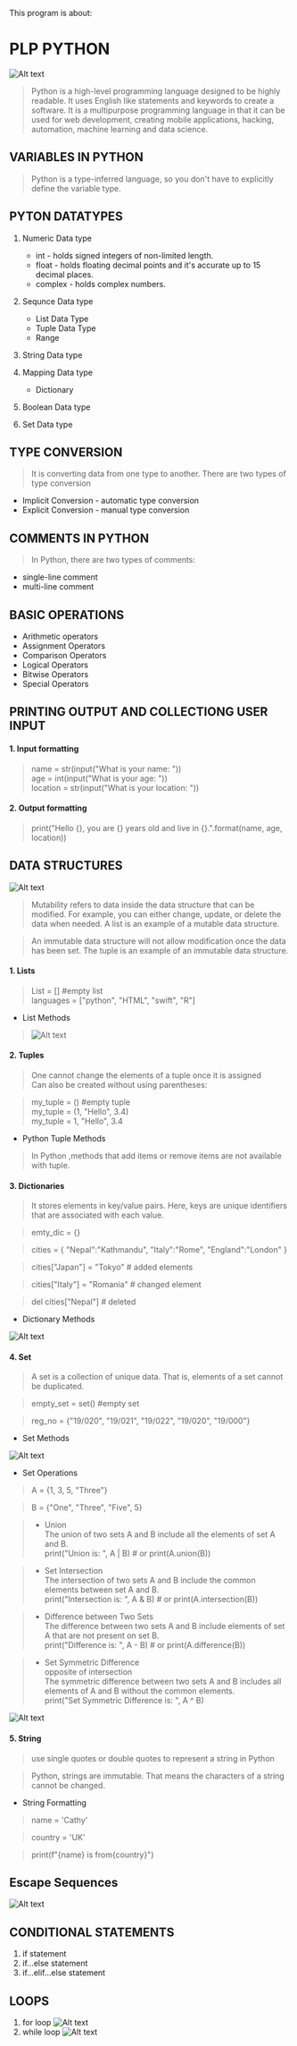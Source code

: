 This program is about: 
# PLP PYTHON

![Alt text](images/python-logo.png)

> Python is a high-level programming language designed to be highly readable. It uses English like statements and keywords to create a software. It is a multipurpose programming language in that it can be used for web development, creating mobile applications, hacking, automation, machine learning and data science.

## VARIABLES IN PYTHON
> Python is a type-inferred language, so you don't have to explicitly define the variable type.

## PYTON DATATYPES
1. Numeric Data type
    <ul>
        <li>int - holds signed integers of non-limited length.</li>
        <li>float - holds floating decimal points and it's accurate up to 15 decimal places.</li>
        <li>complex - holds complex numbers.</li>
    </ul>

2. Sequnce Data type
    <ul>
        <li>List Data Type
        <li>Tuple Data Type
        <li>Range
    </ul>

3. String Data type

4. Mapping Data type
    <ul>
        <li>Dictionary
    </ul>
5. Boolean Data type

6. Set Data type

## TYPE CONVERSION
> It is converting data from one type to another.
There are two types of type conversion
<ul>
    <li>Implicit Conversion - automatic type conversion
    <li>Explicit Conversion - manual type conversion
</ul>

## COMMENTS IN PYTHON
> In Python, there are two types of comments:
<ul>
    <li>single-line comment
    <li>multi-line comment
</ul>

## BASIC OPERATIONS
<ul>
    <li>Arithmetic operators
    <li>Assignment Operators
    <li>Comparison Operators
    <li>Logical Operators
    <li>Bitwise Operators
    <li>Special Operators
</ul>

## PRINTING OUTPUT AND COLLECTIONG USER INPUT

#### 1. Input formatting
> name = str(input("What is your name: ")) <br>
age = int(input("What is your age: ")) <br>
location = str(input("What is your location: "))

#### 2. Output formatting
> print("Hello {}, you are {} years old and live in {}.".format(name, age, location))

## DATA STRUCTURES

![Alt text](images/data_structures.png)

> Mutability refers to data inside the data structure that can be modified. For example, you can either change, update, or delete the data when needed. A list is an example of a mutable data structure.

> An immutable data structure will not allow modification once the data has been set. The tuple is an example of an immutable data structure.

#### 1. Lists
> List = [] #empty list <br>
> languages = ["python", "HTML", "swift", "R"]

- List Methods

> ![Alt text](images/list.png)

#### 2. Tuples
> One cannot change the elements of a tuple once it is assigned <br>
Can also be created without using parentheses:

> my_tuple = ()  #empty tuple <br>
> my_tuple = (1, "Hello", 3.4) <br>
> my_tuple = 1, "Hello", 3.4

- Python Tuple Methods
> In Python ,methods that add items or remove items are not available with tuple.


#### 3. Dictionaries
> It stores elements in key/value pairs. Here, keys are unique identifiers that are associated with each value.

> emty_dic = {} <br>

> cities = {
    "Nepal":"Kathmandu",
    "Italy":"Rome",
    "England":"London"
}

> cities["Japan"] = "Tokyo" # added elements

> cities["Italy"] = "Romania" # changed element

> del cities["Nepal"] # deleted

- Dictionary Methods

![Alt text](images/dictionaries.png)


#### 4. Set
> A set is a collection of unique data. That is, elements of a set cannot be duplicated.

> empty_set = set() #empty set

> reg_no = {"19/020", "19/021", "19/022", "19/020", "19/000"}

- Set Methods

![Alt text](images/set.png)

- Set Operations
> A = {1, 3, 5, "Three"}

> B = {"One", "Three", "Five", 5}

> - Union <br>
> The union of two sets A and B include all the elements of set A and B. <br>
> print("Union is: ", A | B) # or print(A.union(B))

> - Set Intersection <br>
> The intersection of two sets A and B include the common elements between set A and B. <br>
> print("Intersection is: ", A & B) # or print(A.intersection(B))

> - Difference between Two Sets <br>
> The difference between two sets A and B include elements of set A that are not present on set B. <br>
> print("Difference is: ", A - B) # or print(A.difference(B))

> - Set Symmetric Difference <br>
> opposite of intersection <br>
> The symmetric difference between two sets A and B includes all elements of A and B without the common elements. <br>
> print("Set Symmetric Difference is: ", A ^ B)

![Alt text](images/set2.png)


#### 5. String
> use single quotes or double quotes to represent a string in Python

> Python, strings are immutable. That means the characters of a string cannot be changed.

- String Formatting
> name = 'Cathy'

> country = 'UK'

> print(f"{name} is from{country}")

## Escape Sequences

![Alt text](images/escape.png)

## CONDITIONAL STATEMENTS

1. if statement
2. if...else statement
3. if...elif...else statement

## LOOPS
1. for loop
![Alt text](images/for-loop.png)
2. while loop
![Alt text](images/while-loop.png)